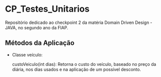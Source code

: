 # CP_Testes_Unitarios

Repositório dedicado ao checkpoint 2 da matéria Domain Driven Design - JAVA, no segundo ano da FIAP.

## Métodos da Aplicação

  - Classe veículo:

    custoVeiculo(int dias):
    Retorna o custo do veículo, baseado no preço da diária, nos dias usados e na aplicação de um possível desconto.

    
  
